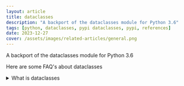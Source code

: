 ```yaml
---
layout: article
title: dataclasses
description: "A backport of the dataclasses module for Python 3.6"
tags: [python, dataclasses, pypi dataclasses, pypi, references]
date: 2023-12-27
cover: /assets/images/related-articles/general.png
---
```


A backport of the dataclasses module for Python 3.6

Here are some FAQ's about dataclasses
<details>
<summary>What is dataclasses</summary>
A backport of the dataclasses module for Python 3.6
</details>
